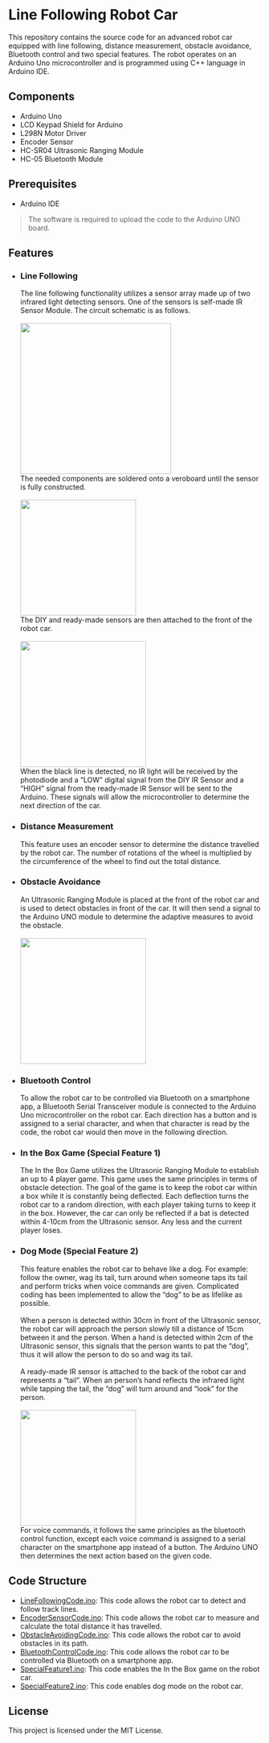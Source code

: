 # Line Following Robot Car

This repository contains the source code for an advanced robot car equipped with line following, distance measurement, obstacle avoidance, Bluetooth control and two special features. The robot operates on an Arduino Uno microcontroller and is programmed using C++ language in Arduino IDE.

## Components

- Arduino Uno
- LCD Keypad Shield for Arduino
- L298N Motor Driver
- Encoder Sensor
- HC-SR04 Ultrasonic Ranging Module
- HC-05 Bluetooth Module
  
## Prerequisites

- Arduino IDE
> The software is required to upload the code to the Arduino UNO board.

## Features
- ### Line Following
  The line following functionality utilizes a sensor array made up of two infrared light detecting sensors. One of the sensors is self-made IR Sensor Module. The circuit schematic is as follows.
  <br><br><img src="https://github.com/julianganjs/line-following-robot-car/assets/127673790/9b11aa12-8c0a-420b-838f-621eb3569b2c" width="300vw"><br>
  The needed components are soldered onto a veroboard until the sensor is fully constructed.
  <br><br><img src="https://github.com/julianganjs/line-following-robot-car/assets/127673790/97e7a216-7181-49b0-9c4f-099ea2a875e2" width="230vw"><br>
  The DIY and ready-made sensors are then attached to the front of the robot car.
  <br><br><img src="https://github.com/julianganjs/line-following-robot-car/assets/127673790/9bf2f4a3-3cc1-4bda-8ebe-5c34e6694523" width="250vw"><br>
  When the black line is detected, no IR light will be received by the photodiode and a “LOW” digital signal from the DIY IR Sensor and a “HIGH” signal from the ready-made IR Sensor will be sent to the Arduino.   These signals will allow the microcontroller to determine the next direction of the car.
- ### Distance Measurement
  This feature uses an encoder sensor to determine the distance travelled by the robot car. The number of rotations of the wheel is multiplied by the circumference of the wheel to find out the total distance.
- ### Obstacle Avoidance
  An Ultrasonic Ranging Module is placed at the front of the robot car and is used to detect obstacles in front of the car. It will then send a signal to the Arduino UNO module to determine the adaptive measures to avoid the obstacle.
  <br><br><img src="https://github.com/julianganjs/line-following-robot-car/assets/127673790/dff6b199-4554-45f1-be25-118ba71215f0" width="250vw"><br>
- ### Bluetooth Control
  To allow the robot car to be controlled via Bluetooth on a smartphone app, a Bluetooth Serial Transceiver module is connected to the Arduino Uno microcontroller on the robot car. Each direction has a button and is assigned to a serial character, and when that character is read by the code, the robot car would then move in the following direction.
- ### In the Box Game (Special Feature 1)
  The In the Box Game utilizes the Ultrasonic Ranging Module to establish an up to 4 player game. This game uses the same principles in terms of obstacle detection. The goal of the game is to keep the robot car within a box while it is constantly being deflected. Each deflection turns the robot car to a random direction, with each player taking turns to keep it in the box. However, the car can only be reflected if a bat is detected within 4-10cm from the Ultrasonic sensor. Any less and the current player loses. 
- ### Dog Mode (Special Feature 2)
  This feature enables the robot car to behave like a dog. For example: follow the owner, wag its tail, turn around when someone taps its tail and perform tricks when voice commands are given. Complicated coding has been implemented to allow the “dog” to be as lifelike as possible.
  <br><br>When a person is detected within 30cm in front of the Ultrasonic sensor, the robot car will approach the person slowly till a distance of 15cm between it and the person. When a hand is detected within 2cm of the Ultrasonic sensor, this signals that the person wants to pat the “dog”, thus it will allow the person to do so and wag its tail.
  <br><br>A ready-made IR sensor is attached to the back of the robot car and represents a “tail”. When an person’s hand reflects the infrared light while tapping the tail, the “dog” will turn around and “look” for the person.
  <br><br><img src="https://github.com/julianganjs/line-following-robot-car/assets/127673790/12cc8be8-8c27-4366-a403-afe85f06a9a3" width="230vw"><br>
  For voice commands, it follows the same principles as the bluetooth control function, except each voice command is assigned to a serial character on the smartphone app instead of a button. The Arduino UNO then determines the next action based on the given code.
## Code Structure
- [LineFollowingCode.ino](https://github.com/julianganjs/line-following-robot-car/blob/main/LineFollowingCode.ino): This code allows the robot car to detect and follow track lines.
- [EncoderSensorCode.ino](https://github.com/julianganjs/line-following-robot-car/blob/main/EncoderSensorCode.ino): This code allows the robot car to measure and calculate the total distance it has travelled.
- [ObstacleAvoidingCode.ino](https://github.com/julianganjs/line-following-robot-car/blob/main/ObstacleAvoidingCode.ino): This code allows the robot car to avoid obstacles in its path.
- [BluetoothControlCode.ino](https://github.com/julianganjs/line-following-robot-car/blob/main/BluetoothControlCode.ino): This code allows the robot car to be controlled via Bluetooth on a smartphone app.
- [SpecialFeature1.ino](https://github.com/julianganjs/line-following-robot-car/blob/main/SpecialFeature1.ino): This code enables the In the Box game on the robot car.
- [SpecialFeature2.ino](https://github.com/julianganjs/line-following-robot-car/blob/main/SpecialFeature2.ino): This code enables dog mode on the robot car.
## License
This project is licensed under the MIT License.

